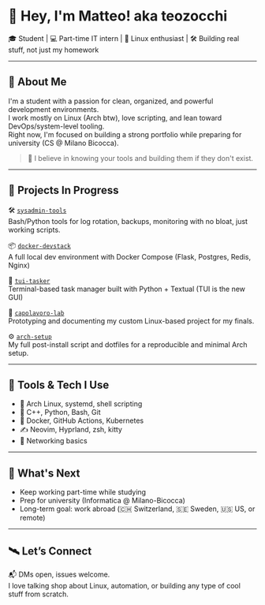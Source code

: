 # 👋 Hey, I'm Matteo! aka teozocchi

🎓 Student | 💻 Part-time IT intern | 🐧 Linux enthusiast | 🛠 Building real stuff, not just my homework

---

## 🧠 About Me

I'm a student with a passion for clean, organized, and powerful development environments.  
I work mostly on Linux (Arch btw), love scripting, and lean toward DevOps/system-level tooling.  
Right now, I'm focused on building a strong portfolio while preparing for university (CS @ Milano Bicocca).

> 🔧 I believe in knowing your tools and building them if they don't exist.

---

## 🚧 Projects In Progress

🛠 [`sysadmin-tools`](https://github.com/teozocchi/sysadmin-tools)  
Bash/Python tools for log rotation, backups, monitoring with no bloat, just working scripts.

📦 [`docker-devstack`](https://github.com/teozocchi/docker-devstack)  
A full local dev environment with Docker Compose (Flask, Postgres, Redis, Nginx)

📜 [`tui-tasker`](https://github.com/teozocchi/tui-tasker)  
Terminal-based task manager built with Python + Textual (TUI is the new GUI)

🎯 [`capolavoro-lab`](https://github.com/teozocchi/capolavoro-lab)  
Prototyping and documenting my custom Linux-based project for my finals.

⚙️ [`arch-setup`](https://github.com/teozocchi/arch-setup)  
My full post-install script and dotfiles for a reproducible and minimal Arch setup.

---

## 🧰 Tools & Tech I Use

- 🐧 Arch Linux, systemd, shell scripting
- 🐍 C++, Python, Bash, Git
- 🐳 Docker, GitHub Actions, Kubernetes
- ✍️ Neovim, Hyprland, zsh, kitty
- 📡 Networking basics

---

## 🎯 What's Next

- Keep working part-time while studying  
- Prep for university (Informatica @ Milano-Bicocca)  
- Long-term goal: work abroad (🇨🇭 Switzerland, 🇸🇪 Sweden, 🇺🇸 US, or remote)

---

## 🛰️ Let’s Connect

📬 DMs open, issues welcome.  
I love talking shop about Linux, automation, or building any type of cool stuff from scratch.
